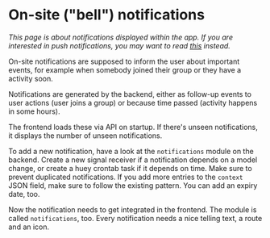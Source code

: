 # On-site ("bell") notifications

*This page is about notifications displayed within the app. If you are interested in push notifications, you may want to read [this](https://docs.karrot.world/mobile.html) instead.*

On-site notifications are supposed to inform the user about important events, for example when somebody joined their group or they have a activity soon.

Notifications are generated by the backend, either as follow-up events to user actions (user joins a group) or because time passed (activity happens in some hours).

The frontend loads these via API on startup. If there's unseen notifications, it displays the number of unseen notifications.

To add a new notification, have a look at the `notifications` module on the backend. Create a new signal receiver if a notification depends on a model change, or create a huey crontab task if it depends on time. Make sure to prevent duplicated notifications. If you add more entries to the `context` JSON field, make sure to follow the existing pattern. You can add an expiry date, too.

Now the notification needs to get integrated in the frontend. The module is called `notifications`, too. Every notification needs a nice telling text, a route and an icon.
